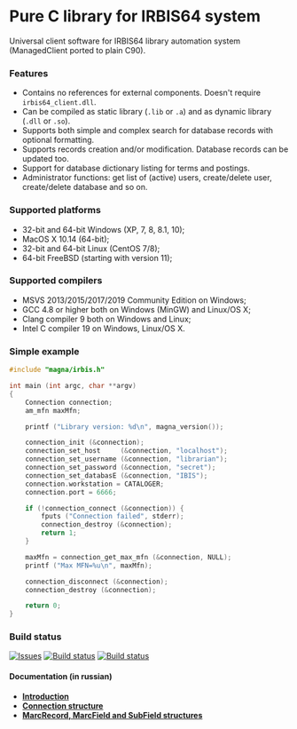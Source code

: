 # Pure C library for IRBIS64 system

Universal client software for IRBIS64 library automation system (ManagedClient ported to plain C90). 

### Features

* Contains no references for external components. Doesn't require `irbis64_client.dll`.
* Can be compiled as static library (`.lib` or `.a`) and as dynamic library (`.dll` or `.so`).
* Supports both simple and complex search for database records with optional formatting.
* Supports records creation and/or modification. Database records can be updated too. 
* Support for database dictionary listing for terms and postings. 
* Administrator functions: get list of (active) users, create/delete user, create/delete database and so on. 

### Supported platforms

* 32-bit and 64-bit Windows (XP, 7, 8, 8.1, 10);
* MacOS X 10.14 (64-bit);
* 32-bit and 64-bit Linux (CentOS 7/8);
* 64-bit FreeBSD (starting with version 11);

### Supported compilers

* MSVS 2013/2015/2017/2019 Community Edition on Windows;
* GCC 4.8 or higher both on Windows (MinGW) and Linux/OS X;
* Clang compiler 9 both on Windows and Linux;
* Intel C compiler 19 on Windows, Linux/OS X.

### Simple example

```c
#include "magna/irbis.h"

int main (int argc, char **argv)
{
    Connection connection;
    am_mfn maxMfn;

    printf ("Library version: %d\n", magna_version());

    connection_init (&connection);
    connection_set_host     (&connection, "localhost");
    connection_set_username (&connection, "librarian");
    connection_set_password (&connection, "secret");
    connection_set_databasE (&connection, "IBIS");
    connection.workstation = CATALOGER;
    connection.port = 6666;

    if (!connection_connect (&connection)) {
        fputs ("Connection failed", stderr);
        connection_destroy (&connection);
        return 1;
    }

    maxMfn = connection_get_max_mfn (&connection, NULL);
    printf ("Max MFN=%u\n", maxMfn);

    connection_disconnect (&connection);
    connection_destroy (&connection);

    return 0;
}
```

### Build status

[![Issues](https://img.shields.io/github/issues/amironov73/PlainIrbis.svg)](https://github.com/amironov73/PlainIrbis/issues)
[![Build status](https://img.shields.io/appveyor/ci/AlexeyMironov/plainirbis.svg)](https://ci.appveyor.com/project/AlexeyMironov/plainirbis/)
[![Build status](https://api.travis-ci.org/amironov73/PlainIrbis.svg)](https://travis-ci.org/amironov73/PlainIrbis/)

#### Documentation (in russian)

* [**Introduction**](docs/chapter1.md)
* [**Connection structure**](docs/chapter2.md)
* [**MarcRecord, MarcField and SubField structures**](docs/chapter3.md)
